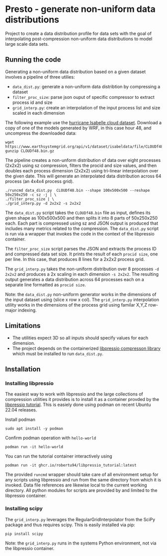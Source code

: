 # Presto - generate non-uniform data distributions

Project to create a data distribution profile for data sets
with the goal of interpolating post-compression non-uniform
data distributions to model large scale data sets.

## Running the code

Generating a non-uniform data distribution based on a given dataset involves a pipeline of 
three utilies:
* `data_dist.py`: generate a non-uniform data distribtion by compressing a dataset
* `filter_proc_size`: parse json ouput of specific compressor to extract process id and size
* `grid_interp.py`: create an interpolation of the input process list and size scaled in each dimension

The following example use the [hurricane Isabelle cloud dataset](https://www.earthsystemgrid.org/dataset/isabeldata/file.html).  Download a copy of one of the models generated by WRF, in this case hour 48, 
and uncompress the downloaded data:
```
wget https://www.earthsystemgrid.org/api/v1/dataset/isabeldata/file/CLOUDf48.bin.gz
gunzip CLOUDf48.bin.gz
```

The pipeline creates a non-unform distribution of data over eight processes (2x2x2) using sz 
compression, filters the procid and size values, and then doubles each process
dimension (2x2x2) using tri-linear interpolation over the given date. This will generate an 
interpolated data distribution across 64 process (an 4x4x4 process grid).

```
./runcmd data_dist.py  CLOUDf48.bin --shape 100x500x500 --reshape 50x250x250 -c sz -j | \
./filter_proc_size | \
./grid_interp.py -d 2x2x2 -s 2x2x2
```


The `data_dist.py` script 
takes the `CLOUDf48.bin` file as input, defines its given shape as 100x500x500 and then splits it into
8 parts of 50x250x250 each.  Each part is compressed using sz and JSON output is produced that includes
many metrics related to the compression. The `data_dist.py` script is run via a wrapper that invokes
the code in the context of the libpressio container.

The `filter_proc_size` script parses the JSON and extracts the process ID and compressed data set size.
It prints the result of each `procid size`, one per line. In this case, that produces 8 lines for a 
2x2x2 process grid.

The `grid_interp.py` takes the non-uniform distribution over 8 processes `-d 2x2x2` and produces a 2x
scaling in each dimension `-s 2x2x2`.  The resulting output generates a data distribution across
64 processes each on a separate line formatted as `procid size`.

Note: the `data_dist.py` non-uniform generator works in the dimensions of the input dataset using 
(slice x row x col). The `grid_interp.py` interpolation utility works in the dimensions of the process
grid using familar X,Y,Z row-major indexing.

## Limitations

* The utilities expect 3D so all inputs should specify values for each dimension.
* The project depends on the containerized [libpressio compresson library](https://github.com/CODARcode/libpressio) which must be installed to run `data_dist.py`.

## Installation

### Installing libpressio

The easiest way to work with libpressio and the large collections of compression utilities it provides
is to install it as a container provded by the [libpressio tutorial](https://github.com/robertu94/libpressio_tutorial/tree/master).  This is easiely done using podman on recent Ubuntu 22.04 releases.

Install podman
```
sudo apt install -y podman 
```

Confirm podman operation with `hello-world`
```
podman run -it hello-world
```

You can run the tutorial container interactively using
```
podman run -it ghcr.io/robertu94/libpressio_tutorial:latest
```

The provided `runcmd` wrapper should take care of all environment setup for any scripts using libpressio
and run from the same directory from which it is invoked.  Data file references are likewise local to 
the current working directory.  All python modules for scripts are provided by and limited to the
libpressio container.

### Installing scipy

The `grid_interp.py` leverages the RegularGridInterpolator from the SciPy package and thus requires
scipy.  This is easily installed via pip:
```
pip install scipy
```
Note: the `grid_interp.py` runs in the systems Python environment, not via the libpressio container.
